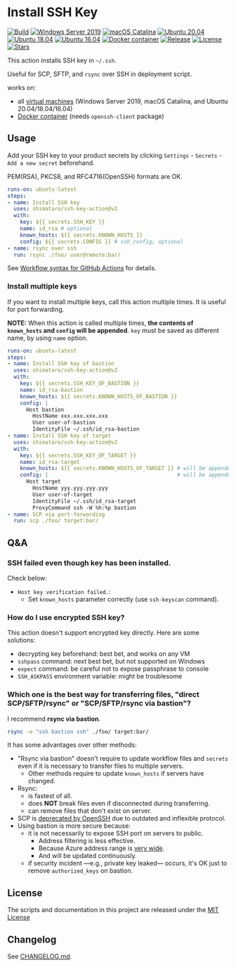# Install SSH Key

[![Build][image-build]][link-build]
[![Windows Server 2019][image-verify-windows-2019]][link-verify-windows-2019]
[![macOS Catalina][image-verify-macos-1015]][link-verify-macos-1015]
[![Ubuntu 20.04][image-verify-ubuntu-2004]][link-verify-ubuntu-2004]
[![Ubuntu 18.04][image-verify-ubuntu-1804]][link-verify-ubuntu-1804]
[![Ubuntu 16.04][image-verify-ubuntu-1604]][link-verify-ubuntu-1604]
[![Docker container][image-verify-docker-container]][link-verify-docker-container]
[![Release][image-release]][link-release]
[![License][image-license]][link-license]
[![Stars][image-stars]][link-stars]

This action installs SSH key in `~/.ssh`.

Useful for SCP, SFTP, and `rsync` over SSH in deployment script.

works on:

* all [virtual machines](https://help.github.com/en/actions/automating-your-workflow-with-github-actions/virtual-environments-for-github-hosted-runners#supported-runners-and-hardware-resources) (Windows Server 2019, macOS Catalina, and Ubuntu 20.04/18.04/16.04)
* [Docker container](https://docs.github.com/en/actions/reference/workflow-syntax-for-github-actions#jobsjob_idcontainer) (needs `openssh-client` package)

## Usage

Add your SSH key to your product secrets by clicking `Settings` - `Secrets` - `Add a new secret` beforehand.

PEM(RSA), PKCS8, and RFC4716(OpenSSH) formats are OK.

```yaml
runs-on: ubuntu-latest
steps:
- name: Install SSH key
  uses: shimataro/ssh-key-action@v2
  with:
    key: ${{ secrets.SSH_KEY }}
    name: id_rsa # optional
    known_hosts: ${{ secrets.KNOWN_HOSTS }}
    config: ${{ secrets.CONFIG }} # ssh_config; optional
- name: rsync over ssh
  run: rsync ./foo/ user@remote:bar/
```

See [Workflow syntax for GitHub Actions](https://help.github.com/en/articles/workflow-syntax-for-github-actions) for details.

### Install multiple keys

If you want to install multiple keys, call this action multiple times.
It is useful for port forwarding.

**NOTE:**  When this action is called multiple times, **the contents of `known_hosts` and `config` will be appended**. `key` must be saved as different name, by using `name` option.

```yaml
runs-on: ubuntu-latest
steps:
- name: Install SSH key of bastion
  uses: shimataro/ssh-key-action@v2
  with:
    key: ${{ secrets.SSH_KEY_OF_BASTION }}
    name: id_rsa-bastion
    known_hosts: ${{ secrets.KNOWN_HOSTS_OF_BASTION }}
    config: |
      Host bastion
        HostName xxx.xxx.xxx.xxx
        User user-of-bastion
        IdentityFile ~/.ssh/id_rsa-bastion
- name: Install SSH key of target
  uses: shimataro/ssh-key-action@v2
  with:
    key: ${{ secrets.SSH_KEY_OF_TARGET }}
    name: id_rsa-target
    known_hosts: ${{ secrets.KNOWN_HOSTS_OF_TARGET }} # will be appended to existing .ssh/known_hosts
    config: |                                         # will be appended to existing .ssh/config
      Host target
        HostName yyy.yyy.yyy.yyy
        User user-of-target
        IdentityFile ~/.ssh/id_rsa-target
        ProxyCommand ssh -W %h:%p bastion
- name: SCP via port-forwarding
  run: scp ./foo/ target:bar/
```

## Q&A

### SSH failed even though key has been installed.

Check below:

* `Host key verification failed.`:
    * Set `known_hosts` parameter correctly (use `ssh-keyscan` command).

### How do I use encrypted SSH key?

This action doesn't support encrypted key directly.
Here are some solutions:

* decrypting key beforehand: best bet, and works on any VM
* `sshpass` command: next best bet, but not supported on Windows
* `expect` command: be careful not to expose passphrase to console
* `SSH_ASKPASS` environment variable: might be troublesome

### Which one is the best way for transferring files, "direct SCP/SFTP/rsync" or "SCP/SFTP/rsync via bastion"?

I recommend **rsync via bastion**.

```bash
rsync -e "ssh bastion ssh" ./foo/ target:bar/
```

It has some advantages over other methods:

* "Rsync via bastion" doesn't require to update workflow files and `secrets` even if it is necessary to transfer files to multiple servers.
    * Other methods require to update `known_hosts` if servers have changed.
* Rsync:
    * is fastest of all.
    * does **NOT** break files even if disconnected during transferring.
    * can remove files that don't exist on server.
* SCP is [deprecated by OpenSSH](https://www.openssh.com/txt/release-8.0) due to outdated and inflexible protocol.
* Using bastion is more secure because:
    * it is not necessarily to expose SSH port on servers to public.
        * Address filtering is less effective.
        * Because Azure address range is [very wide](https://help.github.com/en/actions/automating-your-workflow-with-github-actions/virtual-environments-for-github-hosted-runners#ip-addresses-of-github-hosted-runners).
        * And will be updated continuously.
    * if security incident ―e.g., private key leaked― occurs, it's OK just to remove `authorized_keys` on bastion.

## License

The scripts and documentation in this project are released under the [MIT License](LICENSE)

## Changelog

See [CHANGELOG.md](CHANGELOG.md).

[image-build]: https://github.com/shimataro/ssh-key-action/workflows/Build/badge.svg?event=push&branch=v2
[link-build]: https://github.com/shimataro/ssh-key-action/actions?query=workflow%3ABuild
[image-verify-windows-2019]: https://github.com/shimataro/ssh-key-action/workflows/Windows%20Server%202019/badge.svg?event=push&branch=v2
[link-verify-windows-2019]: https://github.com/shimataro/ssh-key-action/actions?query=workflow%3A%22Windows+Server+2019%22
[image-verify-macos-1015]: https://github.com/shimataro/ssh-key-action/workflows/macOS%20Catalina/badge.svg?event=push&branch=v2
[link-verify-macos-1015]: https://github.com/shimataro/ssh-key-action/actions?query=workflow%3A%22macOS+Catalina%22
[image-verify-ubuntu-2004]: https://github.com/shimataro/ssh-key-action/workflows/Ubuntu%2020.04/badge.svg?event=push&branch=v2
[link-verify-ubuntu-2004]: https://github.com/shimataro/ssh-key-action/actions?query=workflow%3A%22Ubuntu+20.04%22
[image-verify-ubuntu-1804]: https://github.com/shimataro/ssh-key-action/workflows/Ubuntu%2018.04/badge.svg?event=push&branch=v2
[link-verify-ubuntu-1804]: https://github.com/shimataro/ssh-key-action/actions?query=workflow%3A%22Ubuntu+18.04%22
[image-verify-ubuntu-1604]: https://github.com/shimataro/ssh-key-action/workflows/Ubuntu%2016.04/badge.svg?event=push&branch=v2
[link-verify-ubuntu-1604]: https://github.com/shimataro/ssh-key-action/actions?query=workflow%3A%22Ubuntu+16.04%22
[image-verify-docker-container]: https://github.com/shimataro/ssh-key-action/workflows/Docker%20container/badge.svg?event=push&branch=v2
[link-verify-docker-container]: https://github.com/shimataro/ssh-key-action/actions?query=workflow%3A%22Docker+container%22
[image-release]: https://img.shields.io/github/release/shimataro/ssh-key-action.svg
[link-release]: https://github.com/shimataro/ssh-key-action/releases
[image-license]: https://img.shields.io/github/license/shimataro/ssh-key-action.svg
[link-license]: ./LICENSE
[image-stars]: https://img.shields.io/github/stars/shimataro/ssh-key-action.svg
[link-stars]: https://github.com/shimataro/ssh-key-action/stargazers
